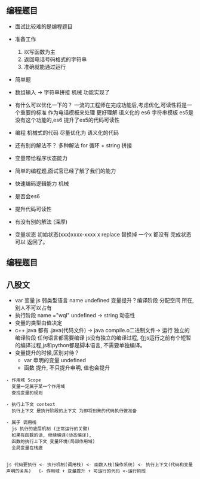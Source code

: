 ## 编程题目
 - 面试比较难的是编程题目
 - 准备工作
   1. 以写函数为主
   2. 返回电话号码格式的字符串
   3. 准确就能通过运行

- 简单题
 - 数组输入 -> 字符串拼接  机械
   功能实现了
 - 有什么可以优化一下的？
   一流的工程师在完成功能后,考虑优化,可读性将是一个重要的标准
   作为电话模板来处理 更好理解  语义化的
   es6 字符串模板  es5是没有这个功能的,es6 提升了es5的代码可读性

 - 编程 机械式的代码 尽量优化为 语义化的代码
 - 还有别的解法不？ 多种解法
  for 循环 + string 拼接

 - 变量带给程序状态能力

- 简单的编程题,面试官已经了解了我们的能力 
 - 快速编码逻辑能力 机械
 - 是否会es6
 - 提升代码可读性
 - 有没有别的解法 (深厚)
  - 变量状态
    初始状态(xxx)xxxx-xxxx
    x replace 替换掉
    一个x 都没有 完成状态 可以 返回了。

## 编程题目

## 八股文
   - var 变量 js 弱类型语言
   name undefined  变量提升？编译阶段
   分配空间 所在, 别人不可以占有
   - 执行阶段 name ="wql"
   undefined -> string 动态性
   - 变量的类型由值决定
   - c++ java 都有 .java(代码文件) -> java compile.o二进制文件-> 运行
     独立的编译阶段
     任何语言都需要编译
     js没有独立的编译过程, 在js运行之前有个短暂的编译过程,js和python都是脚本语言,
     不需要单独编译。
   - 变量提升的时候,区别对待？
     - var 申明的变量 undefined
     - 函数 提升, 不只提升申明, 值也会提升

    - 作用域 Scope
      变量一定属于某一个作用域
      查找变量的规则

    - 执行上下文 context
      执行上下文 是执行阶段的上下文 为即将到来的代码执行做准备

    - 属于 调用栈
      js 执行的底层机制 (正常运行的关键)
      如果有函数的话, 继续编译(动态编译),
      函数的执行上下文 变量环境(局部作用域)
      全局变量在栈底


    js 代码要执行 <- 执行机制(调用栈) <- 函数入栈(操作系统) <- 执行上下文(代码和变量声明的关系)  《- 作用域 + 变量提升 + 可运行的代码 <-运行阶段

    




     


 




